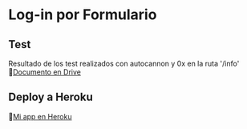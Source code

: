 # Log-in por Formulario

## Test

Resultado de los test realizados con autocannon y 0x en la ruta '/info' <br>
🔗[Documento en Drive](https://docs.google.com/document/d/1_ReBwZvKG0vJ3LWVNxFXtNPHETn7izzn-bSu4h7dXoE/edit?usp=sharing)

## Deploy a Heroku

🔗[Mi app en Heroku](https://murmuring-crag-42502.herokuapp.com/login.html)
